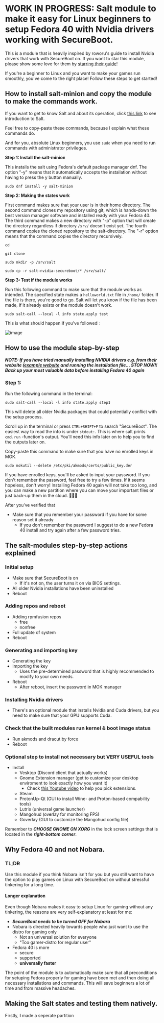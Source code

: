 # WORK IN PROGRESS: Salt module to make it easy for Linux beginners to setup Fedora 40 with Nvidia drivers working with SecureBoot.

This is a module that is heavily inspired by roworu's guide to install Nvidia drivers that work with SecureBoot on. If you want to star this module, please show some love for them by [starring their guide](https://github.com/roworu/nvidia-fedora-secureboot)!

If you're a beginner to Linux and you want to make your games run smoothly, you've come to the right place! Follow these steps to get started!

## How to install salt-minion and copy the module to make the commands work.

If you want to get to know Salt and about its operation, click [this link](https://github.com/KebabGarva/Linux-palvelinten-hallinta-bgu248/edit/main/h7.md) to see introduction to Salt.

Feel free to copy-paste these commands, because I explain what these commands do.

And for you, absolute Linux beginners, you use `sudo` when you need to run commands with administrator privileges. 

**Step 1: Install the salt-minion**

This installs the salt using Fedora's default package manager dnf. The option "-y" means that it automatically accepts the installation without having to press the y button manually.

```
sudo dnf install -y salt-minion
```
**Step 2: Making the states work**

First command makes sure that your user is in their home directory. The second command clones my repository using git, which is hands-down the best version manager software and installed ready with your Fedora 40. The third command makes a new directory with "-p" option that will create the directory regardless if directory `/srv/` doesn't exist yet. The fourth command copies the cloned repository to the salt-directory. The "-r" option means that the command copies the directory recursively.

```
cd
```
```
git clone
```
```
sudo mkdir -p /srv/salt
```
```
sudo cp -r salt-nvidia-secureboot/* /srv/salt/
```

**Step 3: Test if the module works**

Run this following command to make sure that the module works as intended. The specified state makes a `helloworld.txt` file in `/home/` folder. If the file is there, you're good to go. Salt will let you know if the file has been made, if it already exists or the module doesn't work.

```
sudo salt-call --local -l info state.apply test
```
This is what should happen if you've followed :

![image](https://github.com/KebabGarva/Linux-palvelinten-hallinta-bgu248/assets/89390996/e44da40d-db81-41d9-b4d4-7b74246c25c8)

## How to use the module step-by-step

***NOTE: If you have tried manually installing NVIDIA drivers e.g. from their website ([example website](https://www.nvidia.com/Download/index.aspx) and running the installation file... STOP NOW!! Back up your most valuable data before installing Fedora 40 again***

### Step 1:

Run the following command in the terminal:

```
sudo salt-call --local -l info state.apply step1
```

This will delete all older Nvidia packages that could potentially conflict with the setup process.

Scroll up in the terminal or press `CTRL+SHIFT+F` to search "SecureBoot". The easiest way to read the info is under `stdout:`. This is where salt prints `cmd.run` -function's output. You'll need this info later on to help you to find the outputs later on.

Copy-paste this command to make sure that you have no enrolled keys in MOK.

```
sudo mokutil --delete /etc/pki/akmods/certs/public_key.der
```

If you have enrolled keys, you'll be asked to input your password. If you don't remember the password, feel free to try a few times. If it seems hopeless, don't worry! Installing Fedora 40 again will not take too long, and you can make a new partition where you can move your important files or just back-up them in the cloud. 🫶🫶🫶

After you've verified that

- Make sure that you remember your password if you have for some reason set it already
  - If you don't remember the password I suggest to do a new Fedora 40 install and try again after a few password tries.

## The salt-modules step-by-step actions explained

### Initial setup

- Make sure that SecureBoot is on
  - If it's not on, the user turns it on via BIOS settings.
- All older Nvidia installations have been uninstalled
- Reboot

### Adding repos and reboot

- Adding rpmfusion repos
  - free
  - nonfree
- Full update of system
- Reboot

### Generating and importing key

- Generating the key
- Importing the key
  - Uses the pre-determined password that is highly recommended to modify to your own needs.
- Reboot
  - After reboot, insert the password in MOK manager

### Installing Nvidia drivers 

- There's an optional module that installs Nvidia and Cuda drivers, but you need to make sure that your GPU supports Cuda.

### Check that the built modules run kernel & boot image status

- Run akmods and dracut by force
- Reboot

### Optional step to install not necessary but VERY USEFUL tools

- Install
  - Vesktop (Discord client that actually works)
  - Gnome Extension manager (get to customize your desktop enviroment to look exactly how you want it)
    - Check [this Youtube video](https://www.youtube.com/watch?v=AE1-W2bMVEs) to help you pick extensions.
  - Steam
  - ProtonUp-Qt (GUI to install Wine- and Proton-based compability tools)
  - Lutris (universal game launcher)
  - Mangohud (overlay for monitoring FPS)
  - Goverlay (GUI to customize the Mangohud config file)

Remember to ***CHOOSE GNOME ON XORG*** in the lock screen settings that is located in the ***right-bottom corner***.

## Why Fedora 40 and not Nobara.

### TL;DR

Use this module if you think Nobara isn't for you but you still want to have the option to play games on Linux with SecureBoot on without stressful tinkering for a long time. 

#### Longer explanation

Even though Nobara makes it easy to setup Linux for gaming without any tinkering, the reasons are very self-explanatory at least for me:

- ***SecureBoot needs to be turned OFF for Nobara***
- Nobara is directed heavily towards people who just want to use the distro for gaming only
  - Not an universal solution for everyone
  - "Too gamer-distro for regular user"
- Fedora 40 is more
  - secure
  - supported
  - **universally faster**

The point of the module is to automatically make sure that all preconditions for setuping Fedora properly for gaming have been met and then doing all necessary installations and commands.
This will save beginners a lot of time and from massive headaches.

## Making the Salt states and testing them natively.



Firstly, I made a seperate partition


